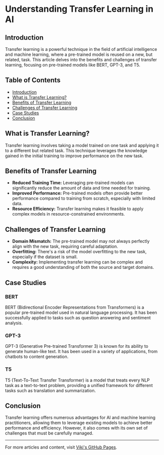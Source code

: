 
# Understanding Transfer Learning in AI

## Introduction

Transfer learning is a powerful technique in the field of artificial intelligence and machine learning, where a pre-trained model is reused on a new, but related, task. This article delves into the benefits and challenges of transfer learning, focusing on pre-trained models like BERT, GPT-3, and T5.

## Table of Contents

- [Introduction](#introduction)
- [What is Transfer Learning?](#what-is-transfer-learning)
- [Benefits of Transfer Learning](#benefits-of-transfer-learning)
- [Challenges of Transfer Learning](#challenges-of-transfer-learning)
- [Case Studies](#case-studies)
- [Conclusion](#conclusion)

## What is Transfer Learning?

Transfer learning involves taking a model trained on one task and applying it to a different but related task. This technique leverages the knowledge gained in the initial training to improve performance on the new task.

## Benefits of Transfer Learning

- **Reduced Training Time:** Leveraging pre-trained models can significantly reduce the amount of data and time needed for training.
- **Improved Performance:** Pre-trained models often provide better performance compared to training from scratch, especially with limited data.
- **Resource Efficiency:** Transfer learning makes it feasible to apply complex models in resource-constrained environments.

## Challenges of Transfer Learning

- **Domain Mismatch:** The pre-trained model may not always perfectly align with the new task, requiring careful adaptation.
- **Overfitting:** There's a risk of the model overfitting to the new task, especially if the dataset is small.
- **Complexity:** Implementing transfer learning can be complex and requires a good understanding of both the source and target domains.

## Case Studies

### BERT

BERT (Bidirectional Encoder Representations from Transformers) is a popular pre-trained model used in natural language processing. It has been successfully applied to tasks such as question answering and sentiment analysis.

### GPT-3

GPT-3 (Generative Pre-trained Transformer 3) is known for its ability to generate human-like text. It has been used in a variety of applications, from chatbots to content generation.

### T5

T5 (Text-To-Text Transfer Transformer) is a model that treats every NLP task as a text-to-text problem, providing a unified framework for different tasks such as translation and summarization.

## Conclusion

Transfer learning offers numerous advantages for AI and machine learning practitioners, allowing them to leverage existing models to achieve better performance and efficiency. However, it also comes with its own set of challenges that must be carefully managed.

---

For more articles and content, visit [Viki's GitHub Pages](https://vikis-github-pages.com).
